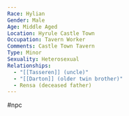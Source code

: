 ```yaml
---
Race: Hylian
Gender: Male
Age: Middle Aged
Location: Hyrule Castle Town
Occupation: Tavern Worker
Comments: Castle Town Tavern
Type: Minor
Sexuality: Heterosexual
Relationships:
  - "[[Tasseren]] (uncle)"
  - "[[Darton]] (older twin brother)"
  - Rensa (deceased father)
---
```

 #npc 

